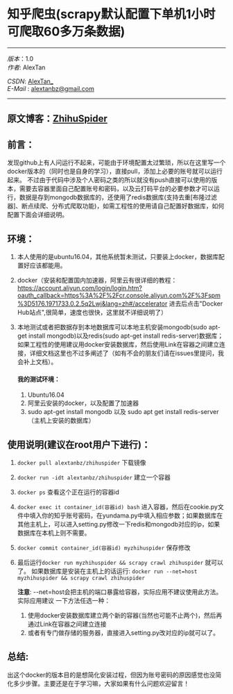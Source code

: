 # 知乎爬虫(scrapy默认配置下单机1小时可爬取60多万条数据)  
***
*版本*：1.0  
*作者*: AlexTan  

*CSDN*: [AlexTan_](http://blog.csdn.net/alextan_)  
*E-Mail* : <alextanbz@gmail.com>  
***

## 原文博客：[ZhihuSpider](http://blog.csdn.net/AlexTan_/article/details/77057068)



## 前言：
发现github上有人问运行不起来，可能由于环境配置太过繁琐，所以在这里写一个docker版本的（同时也是自身的学习），直接pull，添加上必要的账号就可以运行起来。 不过由于代码中涉及个人密码之类的所以就没有push直接可以使用的版本，需要去容器里面自己配置账号和密码，以及云打码平台的必要参数才可以运行，数据是存到mongodb数据库的，还使用了redis数据库(支持去重[布隆过滤器]、断点续爬、分布式爬取功能)，如需工程性的使用请自己配置好数据库，如何配置下面会详细说明。



## 环境：

1. 本人使用的是ubuntu16.04，其他系统暂未测试，只要装上docker，数据库配置好应该都能用。

2. docker（安装和配置国内加速器，阿里云有很详细的教程：<https://account.aliyun.com/login/login.htm?oauth_callback=https%3A%2F%2Fcr.console.aliyun.com%2F%3Fspm%3D5176.1971733.0.2.5q2Lwj&lang=zh#/accelerator>  进去后点击"Docker Hub站点",很简单，速度也很快，这里就不详细说明了）

3. 本地测试或者把数据存到本地数据库可以本地主机安装mongodb(sudo apt-get install mongodb)以及redis(sudo apt-get install redis-server)数据库；如果工程性的使用建议用docker安装数据库，然后使用Link在容器之间建立连接，详细文档这里也不过多阐述了（如有不会的朋友们请在issues里提问，我会补上文档）。

   #### 我的测试环境：

   1. Ubuntu16.04
   2. 阿里云安装的docker，以及配置了加速器
   3. sudo apt-get install mongodb 以及 sudo apt get install redis-server（主机上安装的数据库）



## 使用说明(建议在root用户下进行)：

1.  `docker pull alextanbz/zhihuspider`  下载镜像

2.  `docker run -idt alextanbz/zhihuspider` 建立一个容器

3. `docker ps`  查看这个正在运行的容器id

4. `docker exec it container_id(容器id) bash` 进入容器，然后在cookie.py文件中填入你的知乎账号密码，在yundama.py中填入相应参数；如果数据库在其他主机上，可以进入setting.py修改一下redis和mongodb对应的ip，如果数据库在本机上则不需要。

5. `docker commit container_id(容器id) myzhihuspider` 保存修改

6. 最后运行`docker run myzhihuspider && scrapy crawl zhihuspider` 就可以了。 如果数据库是安装在主机上的话运行: `docker run --net=host  myzhihuspider && scrapy crawl zhihuspider` 

   **注意**: --net=host会把主机的端口暴露给容器，实际应用不建议使用此方法。实际应用建议 一下方法任选一种： 

   1. 使用docker安装数据库建立两个新的容器(当然也可能不止两个)，然后再通过Link在容器之间建立连接
   2. 或者有专门做存储的服务器，直接进入setting.py改对应的ip就可以了。


## 总结:

出这个docker的版本目的是想简化安装过程，但因为账号密码的原因感觉也没简化多少步骤。主要还是在于学习嘛，大家如果有什么问题欢迎留言！